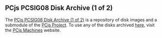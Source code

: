 ## PCjs PCSIG08 Disk Archive (1 of 2)

The [PCjs PCSIG08 Disk Archive (1 of 2)](https://github.com/jeffpar/pcjs-pcsig8a-disks) is a repository of disk images
and a submodule of the [PCjs Project](https://github.com/jeffpar/pcjs).  To use any of the disks archived
[here](https://pcsig8a-disks.pcjs.org), visit the [PCjs Machines](https://www.pcjs.org) website.
